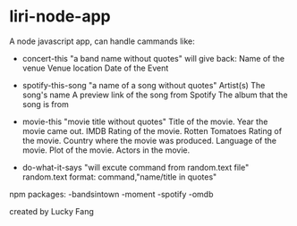 # liri-node-app

A node javascript app, can handle cammands like:
 * concert-this "a band name without quotes"
 will give back:
    Name of the venue
    Venue location
    Date of the Event
    
 * spotify-this-song "a name of a song without quotes"
    Artist(s)
    The song's name
    A preview link of the song from Spotify
    The album that the song is from
    
 * movie-this "movie title without quotes"
    Title of the movie.
    Year the movie came out.
    IMDB Rating of the movie.
    Rotten Tomatoes Rating of the movie.
    Country where the movie was produced.
    Language of the movie.
    Plot of the movie.
    Actors in the movie.

 * do-what-it-says "will excute command from random.text file"
    random.text format: command,"name/title in quotes"
 
 
npm packages: 
  -bandsintown
  -moment
  -spotify
  -omdb
  
created by Lucky Fang
